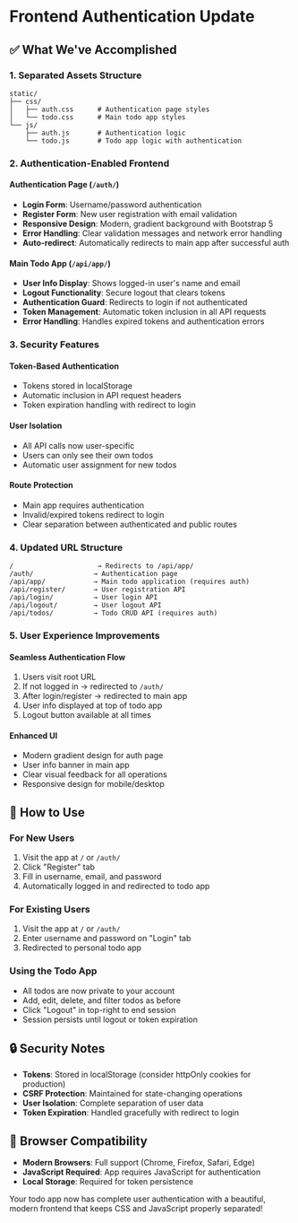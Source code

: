 # Frontend Authentication Update

## ✅ What We've Accomplished

### 1. **Separated Assets Structure**
```
static/
├── css/
│   ├── auth.css      # Authentication page styles
│   └── todo.css      # Main todo app styles
└── js/
    ├── auth.js       # Authentication logic
    └── todo.js       # Todo app logic with authentication
```

### 2. **Authentication-Enabled Frontend**

#### **Authentication Page** (`/auth/`)
- **Login Form**: Username/password authentication
- **Register Form**: New user registration with email validation
- **Responsive Design**: Modern, gradient background with Bootstrap 5
- **Error Handling**: Clear validation messages and network error handling
- **Auto-redirect**: Automatically redirects to main app after successful auth

#### **Main Todo App** (`/api/app/`)
- **User Info Display**: Shows logged-in user's name and email
- **Logout Functionality**: Secure logout that clears tokens
- **Authentication Guard**: Redirects to login if not authenticated
- **Token Management**: Automatic token inclusion in all API requests
- **Error Handling**: Handles expired tokens and authentication errors

### 3. **Security Features**

#### **Token-Based Authentication**
- Tokens stored in localStorage
- Automatic inclusion in API request headers
- Token expiration handling with redirect to login

#### **User Isolation**
- All API calls now user-specific
- Users can only see their own todos
- Automatic user assignment for new todos

#### **Route Protection**
- Main app requires authentication
- Invalid/expired tokens redirect to login
- Clear separation between authenticated and public routes

### 4. **Updated URL Structure**

```
/                     → Redirects to /api/app/
/auth/               → Authentication page
/api/app/            → Main todo application (requires auth)
/api/register/       → User registration API
/api/login/          → User login API
/api/logout/         → User logout API
/api/todos/          → Todo CRUD API (requires auth)
```

### 5. **User Experience Improvements**

#### **Seamless Authentication Flow**
1. Users visit root URL
2. If not logged in → redirected to `/auth/`
3. After login/register → redirected to main app
4. User info displayed at top of todo app
5. Logout button available at all times

#### **Enhanced UI**
- Modern gradient design for auth page
- User info banner in main app
- Clear visual feedback for all operations
- Responsive design for mobile/desktop

## 🔧 How to Use

### **For New Users**
1. Visit the app at `/` or `/auth/`
2. Click "Register" tab
3. Fill in username, email, and password
4. Automatically logged in and redirected to todo app

### **For Existing Users**
1. Visit the app at `/` or `/auth/`
2. Enter username and password on "Login" tab
3. Redirected to personal todo app

### **Using the Todo App**
- All todos are now private to your account
- Add, edit, delete, and filter todos as before
- Click "Logout" in top-right to end session
- Session persists until logout or token expiration

## 🔒 Security Notes

- **Tokens**: Stored in localStorage (consider httpOnly cookies for production)
- **CSRF Protection**: Maintained for state-changing operations
- **User Isolation**: Complete separation of user data
- **Token Expiration**: Handled gracefully with redirect to login

## 📱 Browser Compatibility

- **Modern Browsers**: Full support (Chrome, Firefox, Safari, Edge)
- **JavaScript Required**: App requires JavaScript for authentication
- **Local Storage**: Required for token persistence

Your todo app now has complete user authentication with a beautiful, modern frontend that keeps CSS and JavaScript properly separated!
